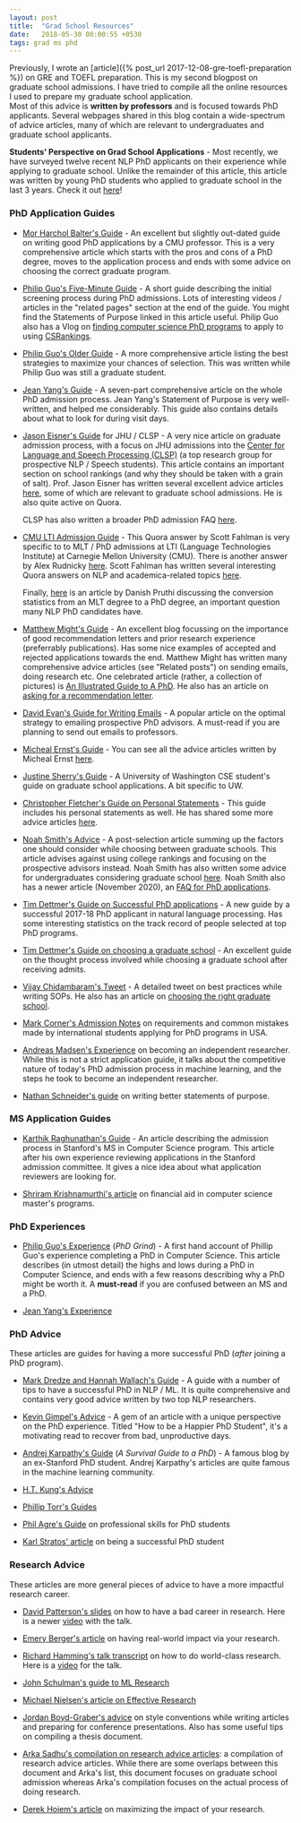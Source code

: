 ```yaml
---
layout: post
title:  "Grad School Resources"
date:   2018-05-30 00:00:55 +0530
tags: grad ms phd
---
```


Previously, I wrote an [article]({% post_url 2017-12-08-gre-toefl-preparation %}) on GRE and TOEFL preparation. This is my second blogpost on graduate school admissions. I have tried to compile all the online resources I used to prepare my graduate school application.  
Most of this advice is **written by professors** and is focused towards PhD applicants. Several webpages shared in this blog contain a wide-spectrum of advice articles, many of which are relevant to undergraduates and graduate school applicants.

**Students' Perspective on Grad School Applications** - Most recently, we have surveyed twelve recent NLP PhD applicants on their experience while applying to graduate school. Unlike the remainder of this article, this article was written by young PhD students who applied to graduate school in the last 3 years. Check it out [here](https://blog.nelsonliu.me/2019/10/24/student-perspectives-on-applying-to-nlp-phd-programs/)!

### PhD Application Guides

* [Mor Harchol Balter's Guide](https://www.cs.cmu.edu/~harchol/gradschooltalk.pdf) - An excellent but slightly out-dated guide on writing good PhD applications by a CMU professor. This is a very comprehensive article which starts with the pros and cons of a PhD degree, moves to the application process and ends with some advice on choosing the correct graduate program.

* [Philip Guo's Five-Minute Guide](http://www.pgbovine.net/PhD-application-tips.htm) - A short guide describing the initial screening process during PhD admissions. Lots of interesting videos / articles in the "related pages" section at the end of the guide. You might find the Statements of Purpose linked in this article useful. Philip Guo also has a Vlog on [finding computer science PhD programs](http://www.pgbovine.net/PG-Vlog-203-applying-to-CS-PhD-programs.htm) to apply to using [CSRankings](csrankings.org/).

* [Philip Guo's Older Guide](http://www.pgbovine.net/grad-school-app-tips.htm) - A more comprehensive article listing the best strategies to maximize your chances of selection. This was written while Philip Guo was still a graduate student.

* [Jean Yang's Guide](http://jxyzabc.blogspot.com/2008/08/cs-grad-school-part-1-deciding-to-apply.html) - A seven-part comprehensive article on the whole PhD admission process. Jean Yang's Statement of Purpose is very well-written, and helped me considerably. This guide also contains details about what to look for during visit days.

* [Jason Eisner's Guide](http://www.cs.jhu.edu/~jason/advice/prospective-students.html) for JHU / CLSP - A very nice article on graduate admission process, with a focus on JHU admissions into the [Center for Language and Speech Processing (CLSP)](http://clsp.jhu.edu/) (a top research group for prospective NLP / Speech students). This article contains an important section on school rankings (and why they should be taken with a grain of salt). Prof. Jason Eisner has written several excellent advice articles [here](http://www.cs.jhu.edu/~jason/advice/), some of which are relevant to graduate school admissions. He is also quite active on Quora.

  CLSP has also written a broader PhD admission FAQ [here](https://www.clsp.jhu.edu/apply-for-phd/phd-admissions-faq/).

* [CMU LTI Admission Guide](https://www.quora.com/What-does-the-admissions-committee-process-for-graduate-school-look-like-Do-you-sit-in-a-room-and-all-discuss-the-same-candidate-at-the-same-time-or-is-it-more-of-an-individual-process-with-opinions-aggregated-at-the-end) - This Quora answer by Scott Fahlman is very specific to to MLT / PhD admissions at LTI (Language Technologies Institute) at Carnegie Mellon University (CMU). There is another answer by Alex Rudnicky [here](https://www.quora.com/How-competitive-is-admission-to-the-masters-program-at-Carnegie-Mellons-Language-Technologies-Institute-for-applicants-who-dont-have-an-undergraduate-degree-in-computer-science-but-do-have-an-undergraduate-degree-in-linguistics-with-some-computer-science-coursework). Scott Fahlman has written several interesting Quora answers on NLP and academica-related topics [here](https://www.quora.com/profile/Scott-E-Fahlman/answers?sort=views).

  Finally, [here](https://www.cs.cmu.edu/~ddanish/blog/mlt-to-phd/) is an article by Danish Pruthi discussing the conversion statistics from an MLT degree to a PhD degree, an important question many NLP PhD candidates have.

* [Matthew Might's Guide](http://matt.might.net/articles/how-to-apply-and-get-in-to-graduate-school-in-science-mathematics-engineering-or-computer-science/) - An excellent blog focussing on the importance of good recommendation letters and prior research experience (preferrably publications). Has some nice examples of accepted and rejected applications towards the end. Matthew Might has written many comprehensive advice articles (see "Related posts") on sending emails, doing research etc. One celebrated article (rather, a collection of pictures) is [An Illustrated Guide to A PhD](http://matt.might.net/articles/phd-school-in-pictures/). He also has an article on [asking for a recommendation letter](http://matt.might.net/articles/how-to-recommendation-letter/).

* [David Evan's Guide for Writing Emails](http://www.cs.virginia.edu/~evans/advice/prospective.html) - A popular article on the optimal strategy to emailing prospective PhD advisors. A must-read if you are planning to send out emails to professors.

* [Micheal Ernst's Guide](https://homes.cs.washington.edu/~mernst/advice/apply-grad-school.html) - You can see all the advice articles written by Micheal Ernst [here](https://homes.cs.washington.edu/~mernst/advice/).

* [Justine Sherry's Guide](https://people.eecs.berkeley.edu/~justine/advice.pdf) - A University of Washington CSE student's guide on graduate school applications. A bit specific to UW.

* [Christopher Fletcher's Guide on Personal Statements](http://cwfletcher.net/Pages/SoP.php) - This guide includes his personal statements as well. He has shared some more advice articles [here](http://cwfletcher.net/Pages/Thoughts.php).

* [Noah Smith's Advice](https://homes.cs.washington.edu/~nasmith/advice.html) - A post-selection article summing up the factors one should consider while choosing between graduate schools. This article advises against using college rankings and focusing on the prospective advisors instead. Noah Smith has also written some advice for undergraduates considering graduate school [here](https://homes.cs.washington.edu/~nasmith/undergrads.html). Noah Smith also has a newer article (November 2020), an [FAQ for PhD applications](https://docs.google.com/document/d/1lT-bsIP0GKfh8l5sQnM2hCzzR9prt-QLx16rimUOdIM/edit).

* [Tim Dettmer's Guide on Successful PhD applications](http://timdettmers.com/2018/11/26/phd-applications/) - A new guide by a successful 2017-18 PhD applicant in natural language processing. Has some interesting statistics on the track record of people selected at top PhD programs.

* [Tim Dettmer's Guide on choosing a graduate school](https://timdettmers.com/2020/03/10/how-to-pick-your-grad-school/) - An excellent guide on the thought process involved while choosing a graduate school after receiving admits.

* [Vijay Chidambaram's Tweet](https://twitter.com/vj_chidambaram/status/933388419589459969) - A detailed tweet on best practices while writing SOPs. He also has an article on [choosing the right graduate school](https://medium.com/@vijayc/how-to-pick-a-grad-school-for-a-phd-in-computer-science-a5ce7dceb246).

* [Mark Corner's Admission Notes](https://emeryberger.com/admission-notes/) on requirements and common mistakes made by international students applying for PhD programs in USA.

* [Andreas Madsen's Experience](https://medium.com/@andreas_madsen/becoming-an-independent-researcher-and-getting-published-in-iclr-with-spotlight-c93ef0b39b8b) on becoming an independent researcher. While this is not a strict application guide, it talks about the competitive nature of today's PhD admission process in machine learning, and the steps he took to become an independent researcher.

* [Nathan Schneider's guide](https://nschneid.medium.com/inside-ph-d-admissions-what-readers-look-for-in-a-statement-of-purpose-3db4e6081f80) on writing better statements of purpose.

### MS Application Guides

* [Karthik Raghunathan's Guide](https://cs.stanford.edu/people/rkarthik/DAGAP.pdf) - An article describing the admission process in Stanford's MS in Computer Science program. This article after his own experience reviewing applications in the Stanford admission committee. It gives a nice idea about what application reviewers are looking for.

* [Shriram Krishnamurthi's article](http://cs.brown.edu/~sk/Memos/Funding-CS-Grad-School/) on financial aid in computer science master's programs.

### PhD Experiences

* [Philip Guo's Experience](http://www.pgbovine.net/PhD-memoir/pguo-PhD-grind.pdf) (*PhD Grind*) - A first hand account of Phillip Guo's experience completing a PhD in Computer Science. This article describes (in utmost detail) the highs and lows during a PhD in Computer Science, and ends with a few reasons describing why a PhD might be worth it. A **must-read** if you are confused between an MS and a PhD.

* [Jean Yang's Experience](http://jxyzabc.blogspot.com/2016/02/my-phd-abridged.html)

### PhD Advice
These articles are guides for having a more successful PhD (*after* joining a PhD program).

* [Mark Dredze and Hannah Wallach's Guide](http://www.cs.jhu.edu/~mdredze/publications/HowtoBeaSuccessfulPhDStudent.pdf) - A guide with a number of tips to have a successful PhD in NLP / ML. It is quite comprehensive and contains very good advice written by two top NLP researchers.

* [Kevin Gimpel's Advice](http://ttic.uchicago.edu/~kgimpel/etc/phd-advice.pdf) - A gem of an article with a unique perspective on the PhD experience. Titled "How to be a Happier PhD Student", it's a motivating read to recover from bad, unproductive days.

* [Andrej Karpathy's Guide](http://karpathy.github.io/2016/09/07/phd/) (*A Survival Guide to a PhD*) - A famous blog by an ex-Stanford PhD student. Andrej Karpathy's articles are quite famous in the machine learning community.

* [H.T. Kung's Advice](https://www.eecs.harvard.edu/htk/phdadvice/)

* [Phillip Torr's Guides](http://www.robots.ox.ac.uk/~phst/)

* [Phil Agre's Guide](https://web.archive.org/web/20070127110038/http://polaris.gseis.ucla.edu:80/pagre/network.html) on professional skills for PhD students

* [Karl Stratos' article](http://karlstratos.com/#student) on being a successful PhD student

### Research Advice
These articles are more general pieces of advice to have a more impactful research career.

* [David Patterson's slides](https://people.eecs.berkeley.edu/~pattrsn/talks/BadCareer.pdf) on how to have a bad career in research. Here is a newer [video](https://www.youtube.com/watch?v=Rn1w4MRHIhc) with the talk.

* [Emery Berger's article](https://blog.sigplan.org/2019/10/29/how-to-have-real-world-impact-five-easy-pieces/) on having real-world impact via your research.

* [Richard Hamming's talk transcript](https://www.cs.virginia.edu/~robins/YouAndYourResearch.html) on how to do world-class research. Here is a [video](https://www.youtube.com/watch?v=a1zDuOPkMSw) for the talk.

* [John Schulman's guide to ML Research](http://joschu.net/blog/opinionated-guide-ml-research.html)

* [Michael Nielsen's article on Effective Research](http://michaelnielsen.org/blog/principles-of-effective-research/)

* [Jordan Boyd-Graber's advice](http://users.umiacs.umd.edu/~jbg/static/style.html) on style conventions while writing articles and preparing for conference presentations. Also has some useful tips on compiling a thesis document.

* [Arka Sadhu's compilation on research advice articles](https://github.com/TheShadow29/research-advice-list): a compilation of research advice articles. While there are some overlaps between this document and Arka's list, this document focuses on graduate school admission whereas Arka's compilation focuses on the actual process of doing research.

* [Derek Hoiem's article](https://medium.com/vision-of-seeing/how-to-maximize-the-impact-of-your-research-f431d3c67e8d) on maximizing the impact of your research.